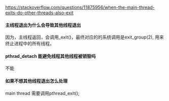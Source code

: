 https://stackoverflow.com/questions/11875956/when-the-main-thread-exits-do-other-threads-also-exit

#### 主线程退出为什么会导致其他线程退出
因为，主线程返回，会调用_exit()，最终对应的的系统调用是exit_group(2), 用来终止进程中的所有线程。

#### pthrad_detach 能避免线程其他线程被销毁吗
不能

#### 如果不想其他线程退出怎么处理
main thread 需要调用pthread_exit();

